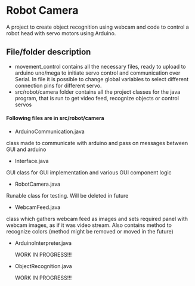 # Robot Camera

A project to create object recognition using webcam and code to control a robot head with servo motors using Arduino.

## File/folder description

- movement_control
contains all the necessary files, ready to upload to arduino uno/mega to initiate servo control and communication over Serial. In file it is possible to change global variables to select different connection pins for different servo.
- src/robot/camera
folder contains all the project classes for the java program, that is run to get video feed, recognize objects or control servos
#### Following files are in src/robot/camera
- ArduinoCommunication.java

class made to communicate with arduino and pass on messages between GUI and arduino
- Interface.java

GUI class for GUI implementation and various GUI component logic
- RobotCamera.java

Runable class for testing. Will be deleted in future
- WebcamFeed.java

class which gathers webcam feed as images and sets required panel with webcam images, as if it was video stream. Also contains method to recognize colors (method might be removed or moved in the future)
- ArduinoInterpreter.java

  WORK IN PROGRESS!!!
- ObjectRecognition.java

  WORK IN PROGRESS!!!
